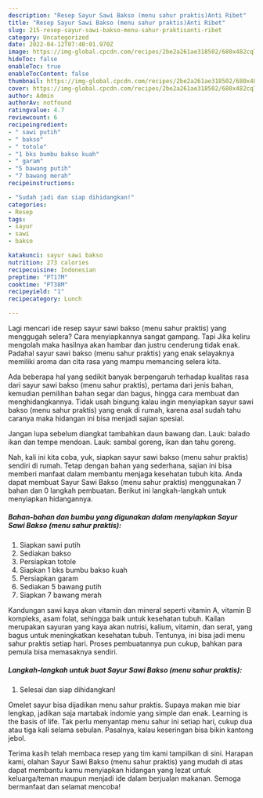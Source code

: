 ```yaml
---
description: "Resep Sayur Sawi Bakso (menu sahur praktis)Anti Ribet"
title: "Resep Sayur Sawi Bakso (menu sahur praktis)Anti Ribet"
slug: 215-resep-sayur-sawi-bakso-menu-sahur-praktisanti-ribet
category: Uncategorized
date: 2022-04-12T07:40:01.970Z
image: https://img-global.cpcdn.com/recipes/2be2a261ae318502/680x482cq70/sayur-sawi-bakso-menu-sahur-praktis-foto-resep-utama.jpg
hideToc: false
enableToc: true
enableTocContent: false
thumbnail: https://img-global.cpcdn.com/recipes/2be2a261ae318502/680x482cq70/sayur-sawi-bakso-menu-sahur-praktis-foto-resep-utama.jpg
cover: https://img-global.cpcdn.com/recipes/2be2a261ae318502/680x482cq70/sayur-sawi-bakso-menu-sahur-praktis-foto-resep-utama.jpg
author: Admin
authorAv: notfound
ratingvalue: 4.7
reviewcount: 6
recipeingredient:
- " sawi putih"
- " bakso"
- " totole"
- "1 bks bumbu bakso kuah"
- " garam"
- "5 bawang putih"
- "7 bawang merah"
recipeinstructions:

- "Sudah jadi dan siap dihidangkan!"
categories:
- Resep
tags:
- sayur
- sawi
- bakso

katakunci: sayur sawi bakso 
nutrition: 273 calories
recipecuisine: Indonesian
preptime: "PT17M"
cooktime: "PT38M"
recipeyield: "1"
recipecategory: Lunch

---
```



Lagi mencari ide resep sayur sawi bakso (menu sahur praktis) yang menggugah selera? Cara menyiapkannya sangat gampang. Tapi Jika keliru mengolah maka hasilnya akan hambar dan justru cenderung tidak enak. Padahal sayur sawi bakso (menu sahur praktis) yang enak selayaknya memiliki aroma dan cita rasa yang mampu memancing selera kita.


Ada beberapa hal yang sedikit banyak berpengaruh terhadap kualitas rasa dari sayur sawi bakso (menu sahur praktis), pertama dari jenis bahan, kemudian pemilihan bahan segar dan bagus, hingga cara membuat dan menghidangkannya. Tidak usah bingung kalau ingin menyiapkan sayur sawi bakso (menu sahur praktis) yang enak di rumah, karena asal sudah tahu caranya maka hidangan ini bisa menjadi sajian spesial.

Jangan lupa sebelum diangkat tambahkan daun bawang dan. Lauk: balado ikan dan tempe mendoan. Lauk: sambal goreng, ikan dan tahu goreng.


Nah, kali ini kita coba, yuk, siapkan sayur sawi bakso (menu sahur praktis) sendiri di rumah. Tetap dengan bahan yang sederhana, sajian ini bisa memberi manfaat dalam membantu menjaga kesehatan tubuh kita. Anda dapat membuat Sayur Sawi Bakso (menu sahur praktis) menggunakan 7 bahan dan 0 langkah pembuatan. Berikut ini langkah-langkah untuk menyiapkan hidangannya.

<!--inarticleads1-->

##### Bahan-bahan dan bumbu yang digunakan dalam menyiapkan Sayur Sawi Bakso (menu sahur praktis):

1. Siapkan  sawi putih
1. Sediakan  bakso
1. Persiapkan  totole
1. Siapkan 1 bks bumbu bakso kuah
1. Persiapkan  garam
1. Sediakan 5 bawang putih
1. Siapkan 7 bawang merah


Kandungan sawi kaya akan vitamin dan mineral seperti vitamin A, vitamin B kompleks, asam folat, sehingga baik untuk kesehatan tubuh. Kailan merupakan sayuran yang kaya akan nutrisi, kalium, vitamin, dan serat, yang bagus untuk meningkatkan kesehatan tubuh. Tentunya, ini bisa jadi menu sahur praktis setiap hari. Proses pembuatannya pun cukup, bahkan para pemula bisa memasaknya sendiri. 

<!--inarticleads2-->

##### Langkah-langkah untuk buat Sayur Sawi Bakso (menu sahur praktis):


1. Selesai dan siap dihidangkan!

Omelet sayur bisa dijadikan menu sahur praktis. Supaya makan mie biar lengkap, jadikan saja martabak indomie yang simple dan enak. Learning is the basis of life. Tak perlu menyantap menu sahur ini setiap hari, cukup dua atau tiga kali selama sebulan. Pasalnya, kalau keseringan bisa bikin kantong jebol. 

Terima kasih telah membaca resep yang tim kami tampilkan di sini. Harapan kami, olahan Sayur Sawi Bakso (menu sahur praktis) yang mudah di atas dapat membantu kamu menyiapkan hidangan yang lezat untuk keluarga/teman maupun menjadi ide dalam berjualan makanan. Semoga bermanfaat dan selamat mencoba!
